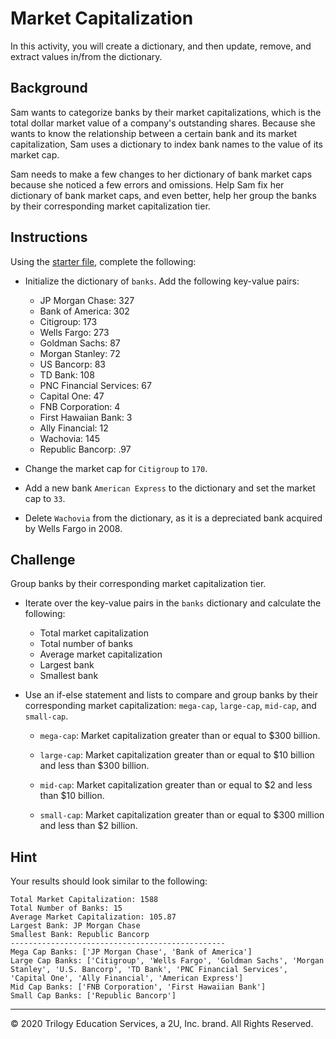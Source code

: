 # Market Capitalization

In this activity, you will create a dictionary, and then update, remove, and extract values in/from the dictionary.

## Background

Sam wants to categorize banks by their market capitalizations, which is the total dollar market value of a company's outstanding shares. Because she wants to know the relationship between a certain bank and its market capitalization, Sam uses a dictionary to index bank names to the value of its market cap.

Sam needs to make a few changes to her dictionary of bank market caps because she noticed a few errors and omissions. Help Sam fix her dictionary of bank market caps, and even better, help her group the banks by their corresponding market capitalization tier.

## Instructions

Using the [starter file](Unsolved/Core/market_cap_core.py), complete the following:

- Initialize the dictionary of `banks`. Add the following key-value pairs:

  - JP Morgan Chase: 327
  - Bank of America: 302
  - Citigroup: 173
  - Wells Fargo: 273
  - Goldman Sachs: 87
  - Morgan Stanley: 72
  - US Bancorp: 83
  - TD Bank: 108
  - PNC Financial Services: 67
  - Capital One: 47
  - FNB Corporation: 4
  - First Hawaiian Bank: 3
  - Ally Financial: 12
  - Wachovia: 145
  - Republic Bancorp: .97

- Change the market cap for `Citigroup` to `170`.

- Add a new bank `American Express` to the dictionary and set the market cap to `33`.

- Delete `Wachovia` from the dictionary, as it is a depreciated bank acquired by Wells Fargo in 2008.

## Challenge

Group banks by their corresponding market capitalization tier.

- Iterate over the key-value pairs in the `banks` dictionary and calculate the following:

  - Total market capitalization
  - Total number of banks
  - Average market capitalization
  - Largest bank
  - Smallest bank

- Use an if-else statement and lists to compare and group banks by their corresponding market capitalization: `mega-cap`, `large-cap`, `mid-cap`, and `small-cap`.

  - `mega-cap`: Market capitalization greater than or equal to $300 billion.

  - `large-cap`: Market capitalization greater than or equal to $10 billion and less than $300 billion.

  - `mid-cap`: Market capitalization greater than or equal to $2 and less than $10 billion.

  - `small-cap`: Market capitalization greater than or equal to $300 million and less than $2 billion.

## Hint

Your results should look similar to the following:

```
Total Market Capitalization: 1588
Total Number of Banks: 15
Average Market Capitalization: 105.87
Largest Bank: JP Morgan Chase
Smallest Bank: Republic Bancorp
------------------------------------------------
Mega Cap Banks: ['JP Morgan Chase', 'Bank of America']
Large Cap Banks: ['Citigroup', 'Wells Fargo', 'Goldman Sachs', 'Morgan Stanley', 'U.S. Bancorp', 'TD Bank', 'PNC Financial Services', 'Capital One', 'Ally Financial', 'American Express']
Mid Cap Banks: ['FNB Corporation', 'First Hawaiian Bank']
Small Cap Banks: ['Republic Bancorp']
```

---

© 2020 Trilogy Education Services, a 2U, Inc. brand. All Rights Reserved.
